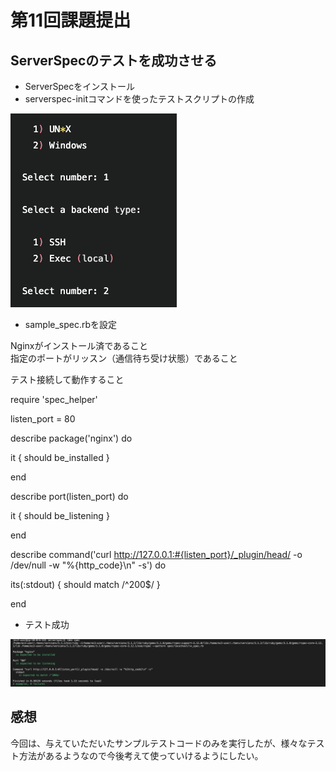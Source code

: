 # 第11回課題提出

## ServerSpecのテストを成功させる

- ServerSpecをインストール
- serverspec-initコマンドを使ったテストスクリプトの作成

![init](./images/serverspec-init.png)

- sample_spec.rbを設定

Nginxがインストール済であること  
指定のポートがリッスン（通信待ち受け状態）であること  

テスト接続して動作すること

require 'spec_helper'

listen_port = 80

describe package('nginx') do

it { should be_installed }

end

describe port(listen_port) do

it { should be_listening }

end

describe command('curl http://127.0.0.1:#{listen_port}/_plugin/head/ -o /dev/null -w "%{http_code}\n" -s') do

its(:stdout) { should match /^200$/ }

end

- テスト成功

![test](./images/serverspec.png)

## 感想

今回は、与えていただいたサンプルテストコードのみを実行したが、様々なテスト方法があるようなので今後考えて使っていけるようにしたい。
